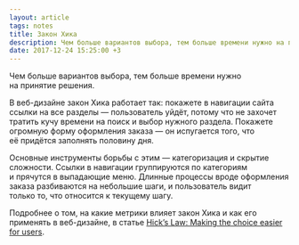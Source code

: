 ```yaml
---
layout: article
tags: notes
title: Закон Хика
description: Чем больше вариантов выбора, тем больше времени нужно на принятие решения.
date: 2017-12-24 15:25:00 +3
---
```

<p class="subtitle">Чем больше вариантов выбора, тем больше времени нужно на принятие решения.</p>

В веб-дизайне закон Хика работает так: покажете в навигации сайта ссылки на все разделы — пользователь уйдёт, потому что не захочет тратить кучу времени на поиск и выбор нужного раздела. Покажете огромную форму оформления заказа — он испугается того, что её придётся заполнять половину дня.

Основные инструменты борьбы с этим — категоризация и скрытие сложности. Ссылки в навигации группируются по категориям и прячутся в выпадающие меню. Длинные процессы вроде оформления заказа разбиваются на небольшие шаги, и пользователь видит только то, что относится к текущему шагу.

Подробнее о том, на какие метрики влияет закон Хика и как его применять в веб-дизайне, в статье [Hick’s Law: Making the choice easier for users](https://www.interaction-design.org/literature/article/hick-s-law-making-the-choice-easier-for-users).
